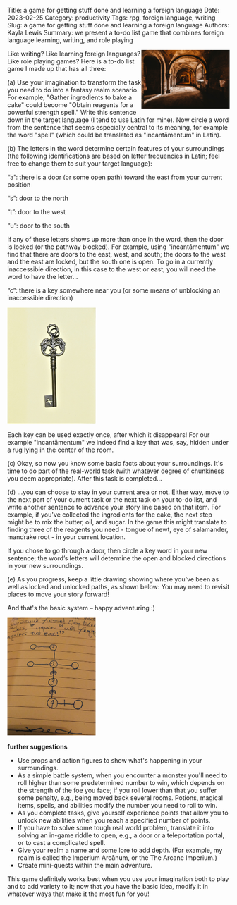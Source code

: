 Title: a game for getting stuff done and learning a foreign language
Date: 2023-02-25
Category: productivity
Tags: rpg, foreign language, writing
Slug: a game for getting stuff done and learning a foreign language
Authors: Kayla Lewis
Summary: we present a to-do list game that combines foreign language learning, writing, and role playing

<img align=right src="images/dungeon.jpg" width="200"/>

Like writing? Like learning foreign languages? Like role playing games? Here is a to-do list game I made up that has all three:

(a) Use your imagination to transform the task you need to do into a fantasy realm scenario. For example, "Gather ingredients to bake a cake" could become "Obtain reagents for a powerful strength spell." Write this sentence down in the target language (I tend to use Latin for mine). Now circle a word from the sentence that seems especially central to its meaning, for example the word "spell" (which could be translated as "incantāmentum" in Latin).

(b) The letters in the word determine certain features of your surroundings (the following identifications are based on letter frequencies in Latin; feel free to change them to suit your target language):

“a”: there is a door (or some open path) toward the east from your current position

“s”: door to the north

“t”: door to the west

“u”: door to the south

If any of these letters shows up more than once in the word, then the door is locked (or the pathway blocked). For example, using "incantāmentum" we find that there are doors to the east, west, and south; the doors to the west and the east are locked, but the south one is open. To go in a currently inaccessible direction, in this case to the west or east, you will need the word to have the letter... 

“c”: there is a key somewhere near you (or some means of unblocking an inaccessible direction)

<img src="images/key.jpg" width="200"/>

Each key can be used exactly once, after which it disappears! For our example "incantāmentum" we indeed find a key that was, say, hidden under a rug lying in the center of the room.

(c) Okay, so now you know some basic facts about your surroundings. It's time to do part of the real-world task (with whatever degree of chunkiness you deem appropriate). After this task is completed...

(d) ...you can choose to stay in your current area or not. Either way, move to the next part of your current task or the next task on your to-do list, and write another sentence to advance your story line based on that item. For example, if you've collected the ingredients for the cake, the next step might be to mix the butter, oil, and sugar. In the game this might translate to finding three of the reagents you need - tongue of newt, eye of salamander, mandrake root - in your current location. 

If you chose to go through a door, then circle a key word in your new sentence; the word’s letters will determine the open and blocked directions in your new surroundings.

(e) As you progress, keep a little drawing showing where you’ve been as well as locked and unlocked paths, as shown below: You may need to revisit places to move your story forward!

And that's the basic system – happy adventuring :)

<img src="images/dungeon-map.jpeg" width="200"/>

**further suggestions**

* Use props and action figures to show what's happening in your surroundings.
* As a simple battle system, when you encounter a monster you'll need to roll higher than some predetermined number to win, which depends on the strength of the foe you face; if you roll lower than that you suffer some penalty, e.g., being moved back several rooms. Potions, magical items, spells, and abilities modify the number you need to roll to win.
* As you complete tasks, give yourself experience points that allow you to unlock new abilities when you reach a specified number of points.
* If you have to solve some tough real world problem, translate it into solving an in-game riddle to open, e.g., a door or a teleportation portal, or to cast a complicated spell.
* Give your realm a name and some lore to add depth. (For example, my realm is called the Imperium Arcānum, or the The Arcane Imperium.)
* Create mini-quests within the main adventure. 

This game definitely works best when you use your imagination both to play and to add variety to it; now that you have the basic idea, modify it in whatever ways that make it the most fun for you! 

